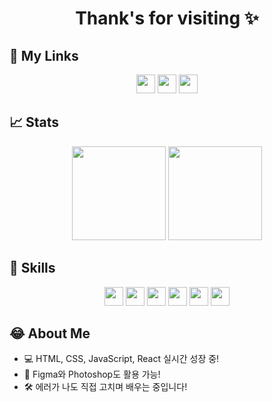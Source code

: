 <h1 align="center"> Thank's for visiting ✨ </h1>

## 🔗 My Links

<div align="center">
<a href="https://hchichi104.github.io/Portfolio-chichi/#home" target="_blank"><img src="https://img.shields.io/badge/Portfolio-ff9800?style=for-the-badge&logo=firefox&logoColor=white" height="30" /></a>
<a href="https://www.notion.so/RE-CODE-DEV-DOCU-1d81d2349c3f80f283e2c13f3b826f12" target="_blank"><img src="https://img.shields.io/badge/Notion-000000?style=for-the-badge&logo=notion&logoColor=white" height="30" /></a>
<a href="mailto:hchichi104@gmail.com"><img src="https://img.shields.io/badge/Gmail-D14836?style=for-the-badge&logo=gmail&logoColor=white" height="30" /></a>
</div>



## 📈 Stats

<p align="center">
  <img src="https://github-readme-stats.vercel.app/api/top-langs/?username=hchichi104&layout=compact&theme=tokyonight" height="150"/>
  <img src="https://github-readme-stats.vercel.app/api?username=hchichi104&show_icons=true&theme=tokyonight" height="150"/>
</p>


## 🧰 Skills

<div align="center">
  <img src="https://img.shields.io/badge/HTML5-E34F26?style=flat-square&logo=html5&logoColor=white" height="30" />
  <img src="https://img.shields.io/badge/CSS3-1572B6?style=flat-square&logo=css3&logoColor=white" height="30" />
  <img src="https://img.shields.io/badge/JavaScript-F7DF1E?style=flat-square&logo=javascript&logoColor=black" height="30" />
  <img src="https://img.shields.io/badge/React-61DAFB?style=flat-square&logo=react&logoColor=black" height="30" />
  <img src="https://img.shields.io/badge/Figma-F24E1E?style=flat-square&logo=figma&logoColor=white" height="30" />
  <img src="https://img.shields.io/badge/Photoshop-31A8FF?style=flat-square&logo=adobephotoshop&logoColor=white" height="30" />
</div>



## 😂 About Me

- 💻 HTML, CSS, JavaScript, React 실시간 성장 중!
- 🎨 Figma와 Photoshop도 활용 가능!  
- 🛠 에러가 나도 직접 고치며 배우는 중입니다!
